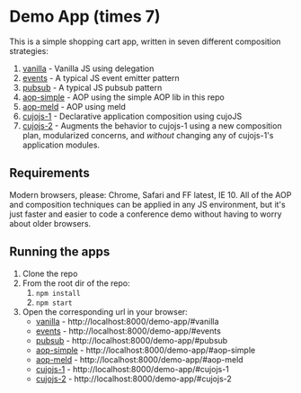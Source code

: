 # Demo App (times 7)

This is a simple shopping cart app, written in seven different composition strategies:

1. [vanilla](./vanilla) - Vanilla JS using delegation
2. [events](./events) - A typical JS event emitter pattern
3. [pubsub](./pubsub) - A typical JS pubsub pattern
4. [aop-simple](./aop-simple) - AOP using the simple AOP lib in this repo
5. [aop-meld](./aop-meld) - AOP using meld
6. [cujojs-1](./cujojs-1) - Declarative application composition using cujoJS
7. [cujojs-2](./cujojs-2) - Augments the behavior to cujojs-1 using a new composition plan, modularized concerns, and *without* changing any of cujojs-1's application modules.

## Requirements

Modern browsers, please: Chrome, Safari and FF latest, IE 10.  All of the AOP and composition techniques can be applied in any JS environment, but it's just faster and easier to code a conference demo without having to worry about older browsers.

## Running the apps

1. Clone the repo
1. From the root dir of the repo:
	1. `npm install`
	1. `npm start`
1. Open the corresponding url in your browser:
	- [vanilla](http://localhost:8000/demo-app/#vanilla) - http://localhost:8000/demo-app/#vanilla
	- [events](http://localhost:8000/demo-app/#events) - http://localhost:8000/demo-app/#events
	- [pubsub](http://localhost:8000/demo-app/#pubsub) - http://localhost:8000/demo-app/#pubsub
	- [aop-simple](http://localhost:8000/demo-app/#aop-simple) - http://localhost:8000/demo-app/#aop-simple
	- [aop-meld](http://localhost:8000/demo-app/#aop-meld) - http://localhost:8000/demo-app/#aop-meld
	- [cujojs-1](http://localhost:8000/demo-app/#cujojs-1) - http://localhost:8000/demo-app/#cujojs-1
	- [cujojs-2](http://localhost:8000/demo-app/#cujojs-2) - http://localhost:8000/demo-app/#cujojs-2

